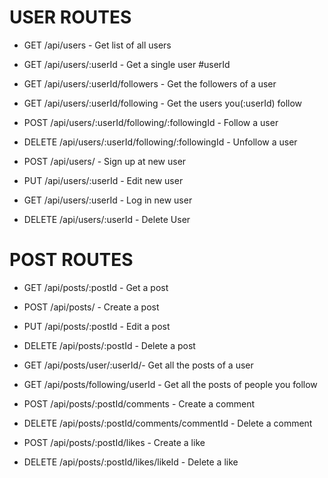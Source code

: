 # USER ROUTES
- GET /api/users - Get list of all users
- GET /api/users/:userId - Get a single user #userId
- GET /api/users/:userId/followers - Get the followers of a user
- GET /api/users/:userId/following - Get the users you(:userId) follow
- POST /api/users/:userId/following/:followingId - Follow a user
- DELETE /api/users/:userId/following/:followingId - Unfollow a user

- POST /api/users/ - Sign up at new user
- PUT /api/users/:userId - Edit new user
- GET /api/users/:userId - Log in new user
- DELETE /api/users/:userId - Delete User

# POST ROUTES
- GET /api/posts/:postId - Get a post
- POST /api/posts/ - Create a post
- PUT /api/posts/:postId - Edit a post
- DELETE /api/posts/:postId - Delete a post

- GET /api/posts/user/:userId/- Get all the posts of a user
- GET /api/posts/following/userId - Get all the posts of people you follow

- POST /api/posts/:postId/comments - Create a comment
- DELETE /api/posts/:postId/comments/commentId - Delete a comment

- POST /api/posts/:postId/likes - Create a like
- DELETE /api/posts/:postId/likes/likeId - Delete a like